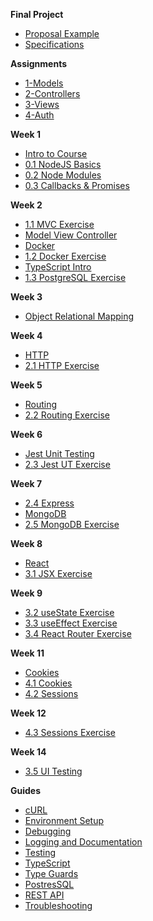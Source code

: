 **Final Project**

- [Proposal Example](project/example-proposal.md)
- [Specifications](project/specifications.md)

**Assignments**

- [1-Models](Assignments/1-models.md)
- [2-Controllers](Assignments/2-controllers.md)
- [3-Views](Assignments/3-views.md)
- [4-Auth](Assignments/4-auth.md)

**Week 1**

- [Intro to Course](Notes/Week1/01_intro_to_course)
- [0.1 NodeJS Basics](Notes/Week1/01-node-basics.md)
- [0.2 Node Modules](Notes/Week1/02-node-modules.md)
- [0.3 Callbacks & Promises](Notes/Week1/03-callbacks-promises.md)

**Week 2**

- [1.1 MVC Exercise](Notes/Week2/11-mvc.md)
- [Model View Controller](Notes/Week2/mvc.md)
- [Docker](Notes/Week2/docker.md)
- [1.2 Docker Exercise](Notes/Week2/12-docker.md)
- [TypeScript Intro](Notes/Week2/14-typescript.md)
- [1.3 PostgreSQL Exercise](Notes/Week2/13-postgresql.md)

**Week 3**

- [Object Relational Mapping](Notes/Week3/orm.md)

**Week 4**

- [HTTP](Notes/Week4/http.md)
- [2.1 HTTP Exercise](Notes/Week4/21-http.md)

**Week 5**

- [Routing](Notes/Week5/routing.md)
- [2.2 Routing Exercise](Notes/Week5/22-routing.md)

**Week 6**

- [Jest Unit Testing](Notes/Week6/jesttesting.md)
- [2.3 Jest UT Exercise](Notes/Week6/23testing.md)

**Week 7**

- [2.4 Express](Notes/Week7/24-express.md)
- [MongoDB](Notes/Week7/mongodb.md)
- [2.5 MongoDB Exercise](Notes/Week7/25-mongodb.md)

**Week 8**

- [React](Notes/Week8/react.md)
- [3.1 JSX Exercise](Notes/Week8/31-jsx.md)

**Week 9**

- [3.2 useState Exercise](Notes/Week9/32-usestate.md)
- [3.3 useEffect Exercise](Notes/Week9/33-useeffect.md)
- [3.4 React Router Exercise](Notes/Week9/34-react-router.md)

**Week 11**

- [Cookies](Notes/Week11/cookies.md)
- [4.1 Cookies](Notes/Week11/41-cookies.md)
- [4.2 Sessions](https://moodle.johnabbott.qc.ca/mod/hvp/view.php?id=51684)

**Week 12**

- [4.3 Sessions Exercise](Notes/Week11/43-sessions.md)

**Week 14**

- [3.5 UI Testing](Notes/Week9/35-testing.md)

**Guides**

- [cURL](Guides/curl.md)
- [Environment Setup](Guides/environment-setup.md)
- [Debugging](Guides/debugging.md)
- [Logging and Documentation](Guides/logging.md)
- [Testing](Guides/testing.md)
- [TypeScript](Guides/typescript.md)
- [Type Guards](Guides/type-guards.md)
- [PostresSQL](Guides/database.md)
- [REST API](Guides/restapi.md)
- [Troubleshooting](Guides/troubleshooting.md)
